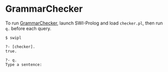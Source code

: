 # GrammarChecker

To run [GrammarChecker], launch SWI-Prolog and load `checker.pl`, then run `q.` before each query.

```
$ swipl

?- [checker].
true.

?- q.
Type a sentence:
```


[GrammarChecker]: http://wiki.ubc.ca/Course:CPSC312-2016-Project1-GrammarChecker
